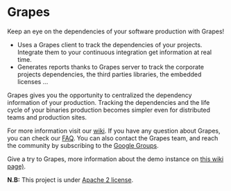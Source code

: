 Grapes
=========

Keep an eye on the dependencies of your software production with Grapes!

* Uses a Grapes client to track the dependencies of your projects. Integrate them to your continuous integration get information at real time.
* Generates reports thanks to Grapes server to track the corporate projects dependencies, the third parties libraries, the embedded licenses ...

Grapes gives you the opportunity to centralized the dependency information of your production. Tracking the dependencies and the life cycle of your binaries production becomes simpler even for distributed teams and production sites.

For more information visit our [wiki](https://github.com/Axway/Grapes/wiki).
If you have any question about Grapes, you can check our [FAQ](wiki/FAQ). You can also contact the Grapes team, and reach the community by subscribing to the [Google Groups](https://groups.google.com/forum/#!forum/grapes-dm).

Give a try to Grapes, more information about the demo instance on [this wiki page)](https://github.com/Axway/Grapes/wiki/Cali).

**N.B:** This project is under [Apache 2 license](https://github.com/Axway/Grapes/blob/master/LICENSE).
